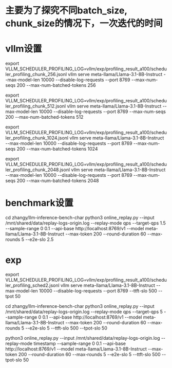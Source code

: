 # 主要为了探究不同batch_size, chunk_size的情况下，一次迭代的时间

# vllm设置

export VLLM_SCHEDULER_PROFILING_LOG=vllm/exp/profiling_result_a100/scheduler_profiling_chunk_256.jsonl
vllm serve meta-llama/Llama-3.1-8B-Instruct --max-model-len 10000 --disable-log-requests --port 8769 --max-num-seqs 200 --max-num-batched-tokens 256

export VLLM_SCHEDULER_PROFILING_LOG=vllm/exp/profiling_result_a100/scheduler_profiling_chunk_512.jsonl
vllm serve meta-llama/Llama-3.1-8B-Instruct --max-model-len 10000 --disable-log-requests --port 8769 --max-num-seqs 200 --max-num-batched-tokens 512

export VLLM_SCHEDULER_PROFILING_LOG=vllm/exp/profiling_result_a100/scheduler_profiling_chunk_1024.jsonl
vllm serve meta-llama/Llama-3.1-8B-Instruct --max-model-len 10000 --disable-log-requests --port 8769 --max-num-seqs 200 --max-num-batched-tokens 1024

export VLLM_SCHEDULER_PROFILING_LOG=vllm/exp/profiling_result_a100/scheduler_profiling_chunk_2048.jsonl
vllm serve meta-llama/Llama-3.1-8B-Instruct --max-model-len 10000 --disable-log-requests --port 8769 --max-num-seqs 200 --max-num-batched-tokens 2048

# benchmark设置

cd zhangy/llm-inference-bench-char
python3 online_replay.py --input /mnt/shared/data/replay-logs-origin.log --replay-mode qps --target-qps 1.5 --sample-range 0 0.1  --api-base http://localhost:8769/v1 --model meta-llama/Llama-3.1-8B-Instruct --max-token 200 --round-duration 60 --max-rounds 5 --e2e-slo 2.5

# exp

export VLLM_SCHEDULER_PROFILING_LOG=vllm/exp/profiling_result_a100/scheduler_profiling_sched2.jsonl
vllm serve meta-llama/Llama-3.1-8B-Instruct --max-model-len 10000 --disable-log-requests --port 8769 --ttft-slo 500 --tpot 50

cd zhangy/llm-inference-bench-char
python3 online_replay.py --input /mnt/shared/data/replay-logs-origin.log --replay-mode qps --target-qps 5 --sample-range 0 0.1  --api-base http://localhost:8769/v1 --model meta-llama/Llama-3.1-8B-Instruct --max-token 200 --round-duration 60 --max-rounds 5 --e2e-slo 5 --ttft-slo 500 --tpot-slo 50

python3 online_replay.py --input /mnt/shared/data/replay-logs-origin.log --replay-mode timestamp --sample-range 0 0.1  --api-base http://localhost:8769/v1 --model meta-llama/Llama-3.1-8B-Instruct --max-token 200 --round-duration 60 --max-rounds 5 --e2e-slo 5 --ttft-slo 500 --tpot-slo 50